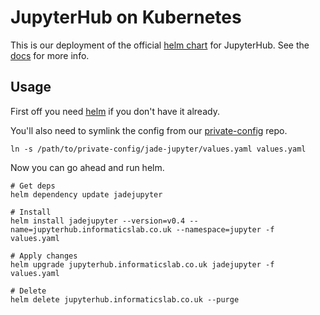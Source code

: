 # JupyterHub on Kubernetes

This is our deployment of the official [helm chart](https://github.com/kubernetes/helm/blob/master/docs/charts.md) for JupyterHub. See the [docs](https://zero-to-jupyterhub.readthedocs.io/en/latest/) for more info.

## Usage

First off you need [helm](https://github.com/kubernetes/helm) if you don't have it already.

You'll also need to symlink the config from our [private-config](https://github.com/met-office-lab/private-config) repo.

```shell
ln -s /path/to/private-config/jade-jupyter/values.yaml values.yaml
```

Now you can go ahead and run helm.

```shell
# Get deps
helm dependency update jadejupyter

# Install
helm install jadejupyter --version=v0.4 --name=jupyterhub.informaticslab.co.uk --namespace=jupyter -f values.yaml

# Apply changes
helm upgrade jupyterhub.informaticslab.co.uk jadejupyter -f values.yaml

# Delete
helm delete jupyterhub.informaticslab.co.uk --purge
```
